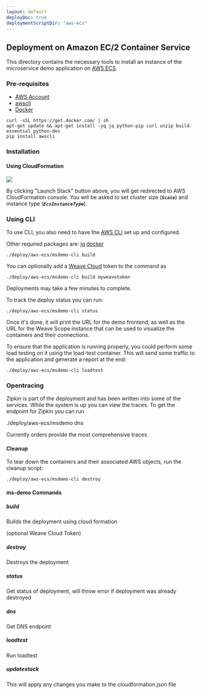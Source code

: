 ```yaml
---
layout: default
deployDoc: true
deploymentScriptDir: "aws-ecs"
---
```


## Deployment on Amazon EC/2 Container Service

This directory contains the necessary tools to install an instance of the microservice demo application on [AWS ECS](http://docs.aws.amazon.com/AmazonECS/latest/developerguide/Welcome.html).

### Pre-requisites
* [AWS Account](https://aws.amazon.com/)
* [awscli](http://docs.aws.amazon.com/cli/latest/userguide/installing.html)
* [Docker](https://www.docker.com/products/overview)

<!-- deploy-doc require-env AWS_ACCESS_KEY_ID AWS_SECRET_ACCESS_KEY AWS_DEFAULT_REGION -->
<!-- deploy-doc-start pre-install -->

    curl -sSL https://get.docker.com/ | sh
    apt-get update && apt-get install -yq jq python-pip curl unzip build-essential python-dev
    pip install awscli

<!-- deploy-doc-end -->


### Installation

#### Using CloudFormation

[![](https://s3.amazonaws.com/cloudformation-examples/cloudformation-launch-stack.png)](https://console.aws.amazon.com/cloudformation/home#/stacks/new?templateURL=https:%2F%2Fs3.amazonaws.com%2Fweaveworks-cfn-public%2Fmicroservices-demo%2Fmicroservices-demo.json)

By clicking "Launch Stack" button above, you will get redirected to AWS CloudFormation console. You will be asked to set cluster size (***`Scale`***) and instance type (***`EcsInstanceType`***).

### Using CLI

To use CLI, you also need to have the [AWS CLI](http://docs.aws.amazon.com/cli/latest/userguide/cli-chap-getting-set-up.html) set up and configured.

Other required packages are:
[jq](https://stedolan.github.io/jq/)
[docker](https://docs.docker.com/engine/getstarted/step_one/)


<!-- deploy-doc-start create-infrastructure -->

    ./deploy/aws-ecs/msdemo-cli build

<!-- deploy-doc-end -->

You can optionally add a [Weave Cloud](https://cloud.weave.works/) token to the command as

    ./deploy/aws-ecs/msdemo-cli build myweavetoken

Deployments may take a few minutes to complete.

To track the deploy status you can run:

	./deploy/aws-ecs/msdemo-cli status

Once it's done, it will print the URL for the demo frontend, as well as the URL for the Weave Scope instance that can be used to visualize the containers and their connections.

To ensure that the application is running properly, you could perform some load testing on it using the load-test container. This will send some traffic to the application and generate a report at the end:

<!-- deploy-doc-start run-tests -->

    ./deploy/aws-ecs/msdemo-cli loadtest

<!-- deploy-doc-end -->

<!-- deploy-doc-hidden run-tests

    instance=$(aws ec2 describe-instances -\-filter "Name=key-name,Values=microservices-demo-key" "Name=instance-state-name,Values=running" | jq -r ".Reservations[0].Instances[0].PublicIpAddress")
    ssh -i ~/.ssh/microservices-demo-key.pem -o StrictHostKeyChecking=no ec2-user@$instance "eval \$(weave env); docker run -\-rm -t weaveworksdemos/healthcheck:snapshot -s user,catalogue,carts,shipping,payment,orders,queue-master -d 180 -r 5"

    if [ $? -ne 0 ]; then
        exit 1;
    fi
-->

### Opentracing

Zipkin is part of the deployment and has been written into some of the services.  While the system is up you can view the traces.
To get the endpoint for Zipkin you can run 

./deploy/aws-ecs/msdemo dns

Currently orders provide the most comprehensive traces.

#### Cleanup

To tear down the containers and their associated AWS objects, run the cleanup script:

<!-- deploy-doc-start destroy-infrastructure -->

    ./deploy/aws-ecs/msdemo-cli destroy

<!-- deploy-doc-end -->

#### ms-demo Commands

##### build
Builds the deployment using cloud formation 

(optional Weave Cloud Token)

##### destroy
Destroys the deployment

##### status
Get status of deployment, will throw error if deployment was already destroyed

##### dns
Get DNS endpoint

##### loadtest
Run loadtest

##### updatestack
This will apply any changes you make to the cloudformation.json file
